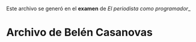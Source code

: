 Este archivo se generó en el **examen** de _El periodista como programador__
# Archivo de Belén Casanovas
